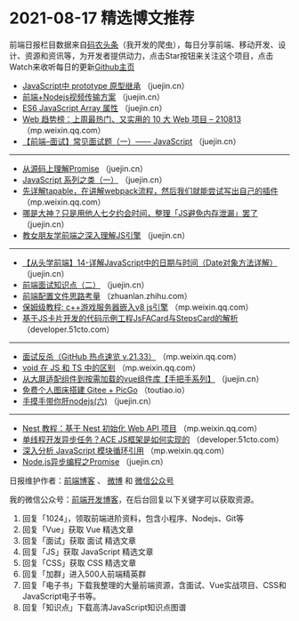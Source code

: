 # 2021-08-17 精选博文推荐

前端日报栏目数据来自[码农头条](https://toutiao.qdkfweb.cn/)（我开发的爬虫），每日分享前端、移动开发、设计、资源和资讯等，为开发者提供动力，点击Star按钮来关注这个项目，点击Watch来收听每日的更新[Github主页](https://github.com/kujian/frontendDaily)
* [JavaScript中 prototype 原型继承](https://juejin.cn/post/6996947014101499935) （juejin.cn）
* [前端+Nodejs视频传输方案](https://juejin.cn/post/6996844957772283935) （juejin.cn）
* [ES6 JavaScript Array 属性](https://juejin.cn/post/6996945118339006471) （juejin.cn）
* [Web 趋势榜：上周最热门、又实用的 10 大 Web 项目 &#8211; 210813](https://mp.weixin.qq.com/s?__biz=Mzg2NjI5NDcyOQ==&mid=2247485528&idx=1&sn=11717e42fb6f871802c66856297b71ed) （mp.weixin.qq.com）
* [【前端&#8211;面试】常见面试题（一）—— JavaScript](https://juejin.cn/post/6996944060552314888) （juejin.cn）

***
* [从源码上理解Promise](https://juejin.cn/post/6996943669248933919) （juejin.cn）
* [JavaScript 系列之类（一）](https://juejin.cn/post/6996828979306954783) （juejin.cn）
* [先详解tapable，在讲解webpack流程，然后我们就能尝试写出自己的插件](https://mp.weixin.qq.com/s?__biz=MzU5NDM5MDg1Mw==&mid=2247492593&idx=1&sn=85e87e4d7b82cf3842c73965215f34b0) （mp.weixin.qq.com）
* [哪是大神？只是用他人七夕约会时间，整理「JS避免内存泄漏」罢了](https://juejin.cn/post/6996828267068014600) （juejin.cn）
* [教女朋友学前端之深入理解JS引擎](https://juejin.cn/post/6996825009280778253) （juejin.cn）

***
* [【从头学前端】14-详解JavaScript中的日期与时间（Date对象方法详解）](https://juejin.cn/post/6996926386405376037) （juejin.cn）
* [前端面试知识点（二）](https://juejin.cn/post/6996815121855021087) （juejin.cn）
* [前端配置文件思路考量](https://zhuanlan.zhihu.com/p/400106237) （zhuanlan.zhihu.com）
* [保姆级教程: c++游戏服务器嵌入v8 js引擎](https://mp.weixin.qq.com/s?__biz=MzI2NDU4OTExOQ==&mid=2247520131&idx=1&sn=bda98829b03fc12d0ec9cc46e0b41025) （mp.weixin.qq.com）
* [基于JS卡片开发的代码示例工程JsFACard与StepsCard的解析](https://developer.51cto.com/art/202108/678087.htm) （developer.51cto.com）

***
* [面试反杀（GitHub 热点速览 v.21.33）](https://mp.weixin.qq.com/s/n9TC2Lmsms3Zqwz2ROTT0w) （mp.weixin.qq.com）
* [void 在 JS 和 TS 中的区别](https://mp.weixin.qq.com/s?__biz=MzI3NzIzMDY0NA==&mid=2247504007&idx=1&sn=2b8402e7f65bd9ec03781d575c9220dc) （mp.weixin.qq.com）
* [从大屏适配组件到按需加载的vue组件库【手把手系列】](https://juejin.cn/post/6996892279617093669) （juejin.cn）
* [免费个人图床搭建 Gitee + PicGo](https://toutiao.io/posts/72idxz2) （toutiao.io）
* [手摸手带你肝nodejs(六)](https://juejin.cn/post/6996829739021238303) （juejin.cn）

***
* [Nest 教程：基于 Nest 初始化 Web API 项目](https://mp.weixin.qq.com/s/v-ftBkm3V6F-Szwlx54c-w) （mp.weixin.qq.com）
* [单线程开发异步任务？ACE JS框架是如何实现的](https://developer.51cto.com/art/202108/678101.htm) （developer.51cto.com）
* [深入分析 JavaScript 模块循环引用](https://mp.weixin.qq.com/s/D7a-AA8fgZd-VxzSSNEBqA) （mp.weixin.qq.com）
* [Node.js异步编程之Promise](https://juejin.cn/post/6996924516878254088) （juejin.cn）

日报维护作者：[前端博客](https://qdkfweb.cn/) 、 [微博](http://weibo.com/kujian) 和 [微信公众号](https://open.weixin.qq.com/qr/code?username=caibaojian_com)

我的微信公众号：[前端开发博客](https://open.weixin.qq.com/qr/code?username=caibaojian_com)，在后台回复以下关键字可以获取资源。

1. 回复「1024」，领取前端进阶资料，包含小程序、Nodejs、Git等
2. 回复「Vue」获取 Vue 精选文章
3. 回复「面试」获取 面试 精选文章
4. 回复「JS」获取 JavaScript 精选文章
5. 回复「CSS」获取 CSS 精选文章
6. 回复「加群」进入500人前端精英群
7. 回复「电子书」下载我整理的大量前端资源，含面试、Vue实战项目、CSS和JavaScript电子书等。
8. 回复「知识点」下载高清JavaScript知识点图谱